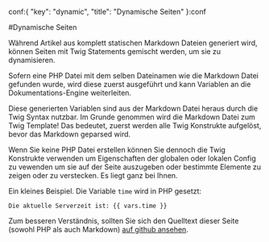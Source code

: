 conf:{
    "key": "dynamic",
    "title": "Dynamische Seiten"
}:conf

#Dynamische Seiten

Während Artikel aus komplett statischen Markdown Dateien generiert wird, können Seiten mit Twig Statements
gemischt werden, um sie zu dynamisieren.

Sofern eine PHP Datei mit dem selben Dateinamen wie die Markdown Datei gefunden wurde, wird diese zuerst
ausgeführt und kann Variablen an die Dokumentations-Engine weiterleiten.

Diese generierten Variablen sind aus der Markdown Datei heraus durch die Twig Syntax nutzbar. Im Grunde
genommen wird die Markdown Datei zum Twig Template! Das bedeutet, zuerst werden alle Twig Konstrukte aufgelöst,
bevor das Markdown geparsed wird.

Wenn Sie keine PHP Datei erstellen können Sie dennoch die Twig Konstrukte verwenden um Eigenschaften der globalen
oder lokalen Config zu vewenden um sie auf der Seite auszugeben oder bestimmte Elemente zu zeigen oder zu verstecken.
Es liegt ganz bei Ihnen.

Ein kleines Beispiel. Die Variable `time` wird in PHP gesetzt:

    Die aktuelle Serverzeit ist: {{ vars.time }}

Zum besseren Verständnis, sollten Sie sich den Quelltext dieser Seite (sowohl PHP als auch Markdown) [auf github ansehen](https://github.com/Paratron/DocEngine/tree/master/docs/pages/de).